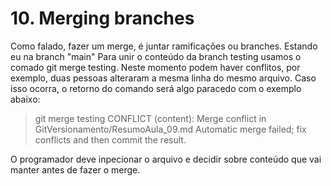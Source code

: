 # 10. Merging branches
Como falado, fazer um merge, é juntar ramificações ou branches.
Estando eu na branch "main"
Para unir o conteúdo da branch testing usamos o comado git merge testing.
Neste momento podem haver conflitos, por exemplo, duas pessoas alteraram a mesma linha do mesmo arquivo.
Caso isso ocorra, o retorno do comando será algo paracedo com o exemplo abaixo:
> git merge testing
CONFLICT (content): Merge conflict in GitVersionamento/ResumoAula_09.md
Automatic merge failed; fix conflicts and then commit the result.

O programador deve inpecionar o arquivo e decidir sobre conteúdo que vai manter antes de fazer o merge.